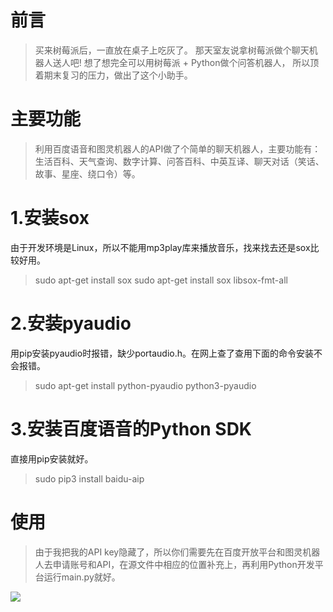 # 前言
> 买来树莓派后，一直放在桌子上吃灰了。
> 那天室友说拿树莓派做个聊天机器人送人吧! 想了想完全可以用树莓派 + Python做个问答机器人， 所以顶着期末复习的压力，做出了这个小助手。

# 主要功能
> 利用百度语音和图灵机器人的API做了个简单的聊天机器人，主要功能有：生活百科、天气查询、数字计算、问答百科、中英互译、聊天对话（笑话、故事、星座、绕口令）等。

# 1.安装sox
由于开发环境是Linux，所以不能用mp3play库来播放音乐，找来找去还是sox比较好用。
> sudo apt-get install sox
> sudo apt-get install sox libsox-fmt-all

# 2.安装pyaudio
用pip安装pyaudio时报错，缺少portaudio.h。在网上查了查用下面的命令安装不会报错。
> sudo apt-get install python-pyaudio python3-pyaudio

# 3.安装百度语音的Python SDK
直接用pip安装就好。
> sudo pip3 install baidu-aip

# 使用
> 由于我把我的API key隐藏了，所以你们需要先在百度开放平台和图灵机器人去申请账号和API，在源文件中相应的位置补充上，再利用Python开发平台运行main.py就好。

![](http://img02.sogoucdn.com/app/a/100520146/13b6a416935eb4f37929e53f419f504f)
